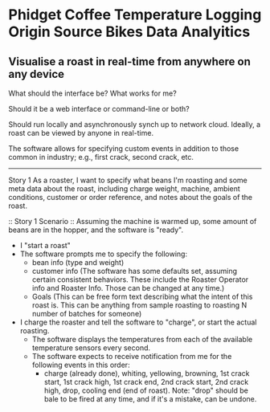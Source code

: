 
Phidget Coffee Temperature Logging Origin Source Bikes Data Analyitics
===

## Visualise a roast in real-time from anywhere on any device

What should the interface be?  What works for me?

Should it be a web interface or command-line or both?

Should run locally and asynchronously synch up to network cloud. Ideally, a roast can be viewed by anyone in real-time. 

The software allows for specifying custom events in addition to those common in industry; e.g., first crack, second crack, etc.

---------

Story 1
As a roaster, I want to specify what beans I'm roasting and some meta data about the roast, including charge weight, machine, ambient conditions, customer or order reference, and notes about the goals of the roast.  

:: Story 1 Scenario ::
Assuming the machine is warmed up, some amount of beans are in the hopper, and the software is "ready". 

 - I "start a roast"
 - The software prompts me to specify the following:
 	- bean info (type and weight)
 	- customer info
(The software has some defaults set, assuming certain consistent behaviors.  These include the Roaster Operator info and Roaster Info.  Those can be changed at any time.)
	- Goals (This can be free form text describing what the intent of this roast is. This can be anything from sample roasting to roasting N number of batches for someone)
- I charge the roaster and tell the software to "charge", or start the actual roasting. 
	- The software displays the temperatures from each of the available temperature sensors every second.
	- The software expects to receive notification from me for the following events in this order:
	   - charge (already done), whiting, yellowing, browning, 1st crack start, 1st crack high, 1st crack end, 2nd crack start, 2nd crack high, drop, cooling end (end of roast).  Note: "drop" should be bale to be fired at any time, and if it's a mistake, can be undone. 
	   


